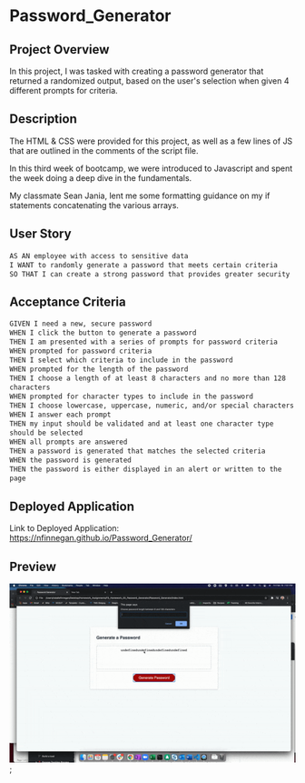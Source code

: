# Password_Generator

## Project Overview
In this project, I was tasked with creating a password generator that returned a randomized output, based on the user's selection when given 4 different prompts for criteria.

## Description
The HTML & CSS were provided for this project, as well as a few lines of JS that are outlined in the comments of the script file.

In this third week of bootcamp, we were introduced to Javascript and spent the week doing a deep dive in the fundamentals. 

My classmate Sean Jania, lent me some formatting guidance on my if statements concatenating the various arrays.

## User Story
```
AS AN employee with access to sensitive data
I WANT to randomly generate a password that meets certain criteria
SO THAT I can create a strong password that provides greater security
```

## Acceptance Criteria
```
GIVEN I need a new, secure password
WHEN I click the button to generate a password
THEN I am presented with a series of prompts for password criteria
WHEN prompted for password criteria
THEN I select which criteria to include in the password
WHEN prompted for the length of the password
THEN I choose a length of at least 8 characters and no more than 128 characters
WHEN prompted for character types to include in the password
THEN I choose lowercase, uppercase, numeric, and/or special characters
WHEN I answer each prompt
THEN my input should be validated and at least one character type should be selected
WHEN all prompts are answered
THEN a password is generated that matches the selected criteria
WHEN the password is generated
THEN the password is either displayed in an alert or written to the page
```

## Deployed Application
Link to Deployed Application: https://nfinnegan.github.io/Password_Generator/


## Preview

![Password_Generator_Preview](Assets/password_generator_prev.gif); 
